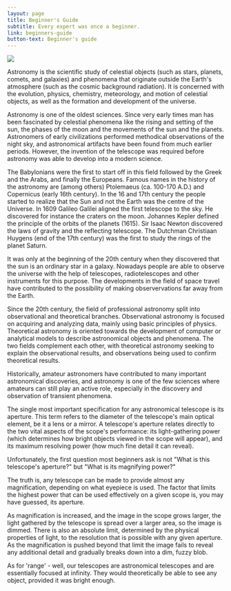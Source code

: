 ```yaml
---
layout: page
title: Beginner's Guide
subtitle: Every expert was once a beginner.
link: beginners-guide
button-text: Beginner's guide
---
```


<img loading="lazy" src="{{ site.baseurl }}/assets/img/resources/beginners-guide/image.jpg" class="center">

Astronomy is the scientific study of celestial objects (such as stars, planets, comets, and galaxies) and phenomena that originate outside the Earth's atmosphere (such as the cosmic background radiation). It is concerned with the evolution, physics, chemistry, meteorology, and motion of celestial objects, as well as the formation and development of the universe.

Astronomy is one of the oldest sciences. Since very early times man has been fascinated by celestial phenomena like the rising and setting of the sun, the phases of the moon and the movements of the sun and the planets. Astronomers of early civilizations performed methodical observations of the night sky, and astronomical artifacts have been found from much earlier periods. However, the invention of the telescope was required before astronomy was able to develop into a modern science.

The Babylonians were the first to start off in this field followed by the Greek and the Arabs, and finally the Europeans. Famous names in the history of the astronomy are (among others) Ptolemaeus (ca. 100-170 A.D.) and Copernicus (early 16th century). In the 16 and 17th century the people started to realize that the Sun and not the Earth was the centre of the Universe. In 1609 Galileo Galilei aligned the first telescope to the sky. He discovered for instance the craters on the moon. Johannes Kepler defined the principle of the orbits of the planets (1615). Sir Isaac Newton discovered the laws of gravity and the reflecting telescope. The Dutchman Christiaan Huygens (end of the 17th century) was the first to study the rings of the planet Saturn.

It was only at the beginning of the 20th century when they discovered that the sun is an ordinary star in a galaxy. Nowadays people are able to observe the universe with the help of telescopes, radiotelescopes and other instruments for this purpose. The developments in the field of space travel have contributed to the possibility of making observervations far away from the Earth.

Since the 20th century, the field of professional astronomy split into observational and theoretical branches. Observational astronomy is focused on acquiring and analyzing data, mainly using basic principles of physics. Theoretical astronomy is oriented towards the development of computer or analytical models to describe astronomical objects and phenomena. The two fields complement each other, with theoretical astronomy seeking to explain the observational results, and observations being used to confirm theoretical results.

Historically, amateur astronomers have contributed to many important astronomical discoveries, and astronomy is one of the few sciences where amateurs can still play an active role, especially in the discovery and observation of transient phenomena.

The single most important specification for any astronomical telescope is its aperture. This term refers to the diameter of the telescope's main optical element, be it a lens or a mirror. A telescope's aperture relates directly to the two vital aspects of the scope's performance: its light-gathering power (which determines how bright objects viewed in the scope will appear), and its maximum resolving power (how much fine detail it can reveal).

Unfortunately, the first question most beginners ask is not "What is this telescope's aperture?" but "What is its magnifying power?"

The truth is, any telescope can be made to provide almost any magnification, depending on what eyepiece is used. The factor that limits the highest power that can be used effectively on a given scope is, you may have guessed, its aperture.

As magnification is increased, and the image in the scope grows larger, the light gathered by the telescope is spread over a larger area, so the image is dimmed. There is also an absolute limit, determined by the physical properties of light, to the resolution that is possible with any given aperture. As the magnification is pushed beyond that limit the image fails to reveal any additional detail and gradually breaks down into a dim, fuzzy blob.

As for 'range' - well, our telescopes are astronomical telescopes and are essentially focused at infinity. They would theoretically be able to see any object, provided it was bright enough.
